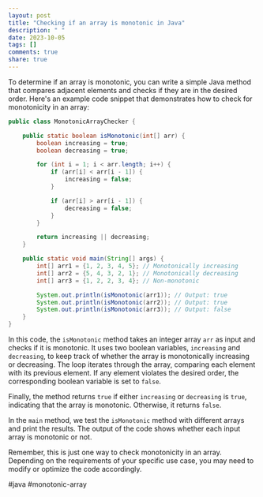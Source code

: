 ```yaml
---
layout: post
title: "Checking if an array is monotonic in Java"
description: " "
date: 2023-10-05
tags: []
comments: true
share: true
---
```


To determine if an array is monotonic, you can write a simple Java method that compares adjacent elements and checks if they are in the desired order. Here's an example code snippet that demonstrates how to check for monotonicity in an array:

```java
public class MonotonicArrayChecker {

    public static boolean isMonotonic(int[] arr) {
        boolean increasing = true;
        boolean decreasing = true;

        for (int i = 1; i < arr.length; i++) {
            if (arr[i] < arr[i - 1]) {
                increasing = false;
            }

            if (arr[i] > arr[i - 1]) {
                decreasing = false;
            }
        }

        return increasing || decreasing;
    }

    public static void main(String[] args) {
        int[] arr1 = {1, 2, 3, 4, 5}; // Monotonically increasing
        int[] arr2 = {5, 4, 3, 2, 1}; // Monotonically decreasing
        int[] arr3 = {1, 2, 2, 3, 4}; // Non-monotonic

        System.out.println(isMonotonic(arr1)); // Output: true
        System.out.println(isMonotonic(arr2)); // Output: true
        System.out.println(isMonotonic(arr3)); // Output: false
    }
}
```

In this code, the `isMonotonic` method takes an integer array `arr` as input and checks if it is monotonic. It uses two boolean variables, `increasing` and `decreasing`, to keep track of whether the array is monotonically increasing or decreasing. The loop iterates through the array, comparing each element with its previous element. If any element violates the desired order, the corresponding boolean variable is set to `false`.

Finally, the method returns `true` if either `increasing` or `decreasing` is `true`, indicating that the array is monotonic. Otherwise, it returns `false`.

In the `main` method, we test the `isMonotonic` method with different arrays and print the results. The output of the code shows whether each input array is monotonic or not.

Remember, this is just one way to check monotonicity in an array. Depending on the requirements of your specific use case, you may need to modify or optimize the code accordingly.

#java #monotonic-array